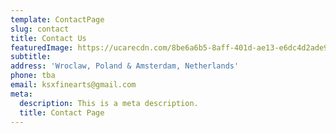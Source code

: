 ```yaml
---
template: ContactPage
slug: contact
title: Contact Us
featuredImage: https://ucarecdn.com/8be6a6b5-8aff-401d-ae13-e6dc4d2ade97/
subtitle:
address: 'Wroclaw, Poland & Amsterdam, Netherlands'
phone: tba
email: ksxfinearts@gmail.com
meta:
  description: This is a meta description.
  title: Contact Page
---
```

